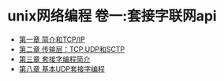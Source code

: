 # unix网络编程 卷一:套接字联网api
- [第一章 简介和TCP/IP](chapter1.md)
- [第二章 传输层：TCP,UDP和SCTP](chapter2.md)
- [第三章 套接字编程简介](chapter3.md)
- [第八章 基本UDP套接字编程](chapter8.md)